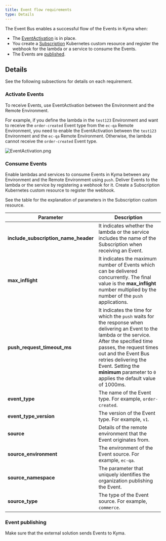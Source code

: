 ```yaml
---
title: Event flow requirements
type: Details
---
```


The Event Bus enables a successful flow of the Events in Kyma when:

- The [EventActivation](#activate-events) is in place.
- You create a [Subscription](#consume-events) Kubernetes custom resource and register the webhook for the lambda or a service to consume the Events.
- The Events are [published](#event-publishing).

## Details

See the following subsections for details on each requirement.

### Activate Events

To receive Events, use EventActivation between the Environment and the Remote Environment.

For example, if you define the lambda in the `test123` Environment and want to receive the `order-created` Event type from the `ec-qa` Remote Environment, you need to enable the EventActivation between the `test123` Environment and the `ec-qa` Remote Environment. Otherwise, the lambda cannot receive the `order-created` Event type.

![EventActivation.png](assets/event-activation.png)

### Consume Events

Enable lambdas and services to consume Events in Kyma between any Environment and the Remote Environment using `push`. Deliver Events to the lambda or the service by registering a webhook for it. Create a Subscription Kubernetes custom resource to register the webhook.

See the table for the explanation of parameters in the Subscription custom resource.

| Parameter | Description |
|----------------|------|
| **include_subscription_name_header** | It indicates whether the lambda or the service includes the name of the Subscription when receiving an Event. |
| **max_inflight** | It indicates the maximum number of Events which can be delivered concurrently. The final value is the **max_inflight** number multiplied by the number of the `push` applications. |
| **push_request_timeout_ms** | It indicates the time for which the `push` waits for the response when delivering an Event to the lambda or the service. After the specified time passes, the request times out and the Event Bus retries delivering the Event. Setting the **minimum** parameter to `0` applies the default value of 1000ms. |
| **event_type** | The name of the Event type. For example, `order-created`.|
| **event_type_version** | The version of the Event type. For example, `v1`. |
| **source** | Details of the remote environment that the Event originates from. |
| **source_environment** | The environment of the Event source. For example, `ec-qa`. |
| **source_namespace** | The parameter that uniquely identifies the organization publishing the Event. |
| **source_type** | The type of the Event source. For example, `commerce`. |

### Event publishing

Make sure that the external solution sends Events to Kyma.
